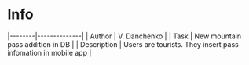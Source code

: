 # Info
|--------|--------------|
| Author | V. Danchenko |
| Task   | New mountain pass addition in DB |
| Description | Users are tourists. They insert pass infomation in mobile app | 